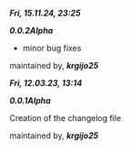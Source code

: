 ***Fri, 15.11.24, 23:25***

***0.0.2Alpha***

- minor bug fixes

maintained by,
***krgijo25***

***Fri, 12.03.23, 13:14***

***0.0.1Alpha***

Creation of the changelog file

maintained by,
***krgijo25***